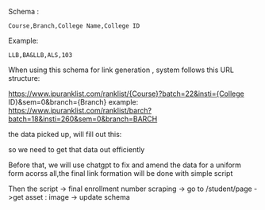 Schema : 
```
Course,Branch,College Name,College ID
```

Example:
```
LLB,BA&LLB,ALS,103
```

When using this schema for link generation , system follows this URL structure:

https://www.ipuranklist.com/ranklist/{Course}?batch=22&insti={College ID}&sem=0&branch={Branch}
example:
https://www.ipuranklist.com/ranklist/barch?batch=18&insti=260&sem=0&branch=BARCH

the data picked up, will fill out this:

so we need to get that data out efficiently

Before that, we will use chatgpt to fix and amend the data for a uniform form acorss all,the final link formation will be done with simple script

Then the script -> final enrollment number scraping -> go to /student/page ->get asset : image -> update schema
